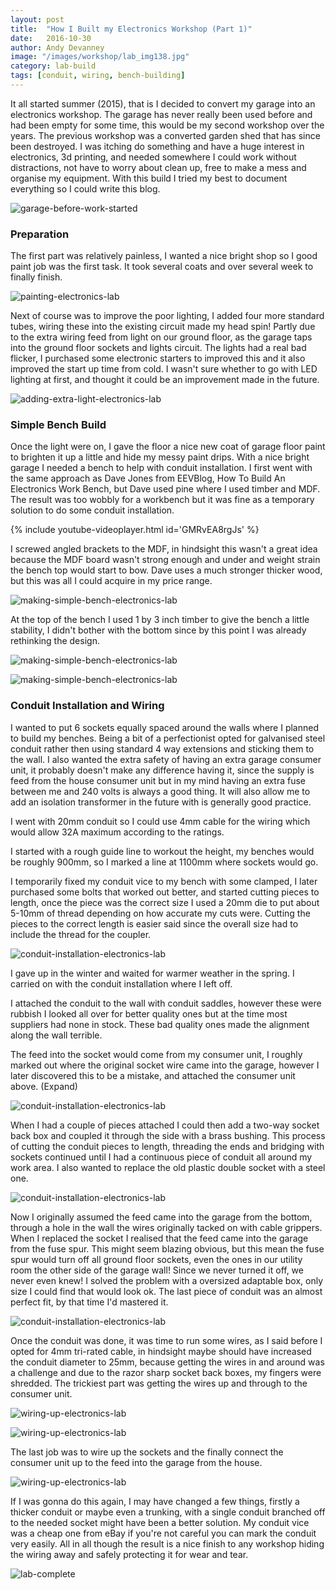 ```yaml
---
layout: post
title:  "How I Built my Electronics Workshop (Part 1)"
date:   2016-10-30
author: Andy Devanney
image: "/images/workshop/lab_img138.jpg"
category: lab-build
tags: [conduit, wiring, bench-building]
---
```


It all started summer (2015), that is I decided to convert my garage into an electronics workshop. The garage has never really been used before and had been empty for some time, this would be my second workshop over the years. <!--more--> The previous workshop was a converted garden shed that has since been destroyed. I was itching do something and have a huge interest in electronics, 3d printing, and needed somewhere I could work without distractions, not have to worry about clean up, free to make a mess and organise my equipment. With this build I tried my best to document everything so I could write this blog.

![garage-before-work-started][garage]

### Preparation

The first part was relatively painless, I wanted a nice bright shop so I good paint job was the first task. It took several coats and over several week to finally finish.

![painting-electronics-lab][painting]

Next of course was to improve the poor lighting, I added four more standard tubes, wiring these into the existing circuit made my head spin! Partly due to the extra wiring feed from light on our ground floor, as the garage taps into the ground floor sockets and lights circuit. The lights had a real bad flicker, I purchased some electronic starters to improved this and it also improved the start up time from cold. I wasn't sure whether to go with LED lighting at first, and thought it could be an improvement made in the future.

![adding-extra-light-electronics-lab][lights]

### Simple Bench Build

Once the light were on, I gave the floor a nice new coat of garage floor paint to brighten it up a little and hide my messy paint drips. With a nice bright garage I needed a bench to help with conduit installation. I first went with the same approach as Dave Jones from EEVBlog, How To Build An Electronics Work Bench, but Dave used pine where I used timber and MDF. The result was too wobbly for a workbench but it was fine as a temporary solution to do some conduit installation.

{% include youtube-videoplayer.html id='GMRvEA8rgJs' %}

I screwed angled brackets to the MDF, in hindsight this wasn't a great idea because the MDF board wasn't strong enough and under and weight strain the bench top would start to bow. Dave uses a much stronger thicker wood, but this was all I could acquire in my price range.

![making-simple-bench-electronics-lab][bench1]

At the top of the bench I used 1 by 3 inch timber to give the bench a little stability, I didn't bother with the bottom since by this point I was already rethinking the design.

![making-simple-bench-electronics-lab][bench2]

![making-simple-bench-electronics-lab][bench3]

### Conduit Installation and Wiring

I wanted to put 6 sockets equally spaced around the walls where I planned to build my benches. Being a bit of a perfectionist opted for galvanised steel conduit rather then using standard 4 way extensions and sticking them to the wall. I also wanted the extra safety of having an extra garage consumer unit, it probably doesn't make any difference having it, since the supply is feed from the house consumer unit but in my mind having an extra fuse between me and 240 volts is always a good thing. It will also allow me to add an isolation transformer in the future with is generally good practice.

I went with 20mm conduit so I could use 4mm cable for the wiring which would allow 32A maximum according to the ratings.

I started with a rough guide line to workout the height, my benches would be roughly 900mm, so I marked a line at 1100mm where sockets would go.

I temporarily fixed my conduit vice to my bench with some clamped, I later purchased some bolts that worked out better, and started cutting pieces to length, once the piece was the correct size I used a 20mm die to put about 5-10mm of thread depending on how accurate my cuts were. Cutting the pieces to the correct length is easier said since the overall size had to include the thread for the coupler.

![conduit-installation-electronics-lab][conduit1]

I gave up in the winter and waited for warmer weather in the spring. I carried on with the conduit installation where I left off.

I attached the conduit to the wall with conduit saddles, however these were rubbish I looked all over for better quality ones but at the time most suppliers had none in stock. These bad quality ones made the alignment along the wall terrible.

The feed into the socket would come from my consumer unit, I roughly marked out where the original socket wire came into the garage, however I later discovered this to be a mistake, and attached the consumer unit above. (Expand)

![conduit-installation-electronics-lab][conduit2]

When I had a couple of pieces attached I could then add a two-way socket back box  and coupled it through the side with a brass bushing. This process of cutting the conduit pieces to length, threading the ends and bridging with sockets continued until I had a continuous piece of conduit all around my work area. I also wanted to replace the old plastic double socket with a steel one.


![conduit-installation-electronics-lab][conduit3]

Now I originally assumed the feed came into the garage from the bottom, through a hole in the wall the wires originally tacked on with cable grippers. When I replaced the socket I realised that the feed came into the garage from the fuse spur. This might seem blazing obvious, but this mean the fuse spur would turn off all ground floor sockets, even the ones in our utility room the other side of the garage wall! Since we never turned it off, we never even knew! I solved the problem with a oversized adaptable box, only size I could find that would look ok. The last piece of conduit was an almost perfect fit, by that time I'd mastered it.

![conduit-installation-electronics-lab][conduit4]

Once the conduit was done, it was time to run some wires, as I said before I opted for 4mm tri-rated cable, in hindsight maybe should have increased the conduit diameter to 25mm, because getting the wires in and around was a challenge and due to the razor sharp socket back boxes, my fingers were shredded. The trickiest part was getting the wires up and through to the consumer unit.

![wiring-up-electronics-lab][wiring1]

![wiring-up-electronics-lab][wiring2]

The last job was to wire up the sockets and the finally connect the consumer unit up to the feed into the garage from the house.

![wiring-up-electronics-lab][wiring3]

If I was gonna do this again, I may have changed a few things, firstly a thicker conduit or maybe even a trunking, with a single conduit branched off to the needed socket might have been a better solution. My conduit vice was a cheap one from eBay if you're not careful you can mark the conduit very easily. All in all though the result is a nice finish to any workshop hiding the wiring away and safely protecting it for wear and tear.

![lab-complete][wiring-finished]


[garage]:/images/workshop/lab_img1.jpg "what it looked like before starting"
[painting]:/images/workshop/lab_img10.jpg "painting the garage"
[lights]:/images/workshop/lab_img12.jpg "adding extra light"
[bench1]:/images/workshop/lab_img24.jpg "building a bench"
[bench2]:/images/workshop/lab_img25.jpg "building a bench"
[bench3]:/images/workshop/lab_img35.jpg "finished result"
[conduit1]:/images/workshop/lab_img42.jpg "conduit vice"
[conduit2]:/images/workshop/lab_img36.jpg "consumer unit"
[conduit3]:/images/workshop/lab_img49.jpg "sockets backing boxes fixed to the wall"
[conduit4]:/images/workshop/lab_img58.jpg "almost complete"
[wiring1]:/images/workshop/lab_img68.jpg "wiring up the sockets"
[wiring2]:/images/workshop/lab_img67.jpg "wiring up the sockets"
[wiring3]:/images/workshop/lab_img74.jpg "wiring up the consumer unit"
[wiring-finished]:/images/workshop/lab_img86.jpg "finished wiring"

